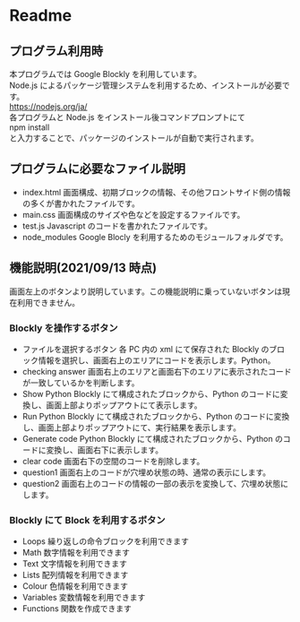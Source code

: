 # Readme

## プログラム利用時

本プログラムでは Google Blockly を利用しています。  
Node.js によるパッケージ管理システムを利用するため、インストールが必要です。  
https://nodejs.org/ja/  
各プログラムと Node.js をインストール後コマンドプロンプトにて  
npm install  
と入力することで、パッケージのインストールが自動で実行されます。

## プログラムに必要なファイル説明

- index.html
画面構成、初期ブロックの情報、その他フロントサイド側の情報の多くが書かれたファイルです。
- main.css
画面構成のサイズや色などを設定するファイルです。
- test.js
Javascript のコードを書かれたファイルです。
- node_modules
Google Blocly を利用するためのモジュールフォルダです。

## 機能説明(2021/09/13 時点)

画面左上のボタンより説明しています。この機能説明に乗っていないボタンは現在利用できません。

### Blockly を操作するボタン

- ファイルを選択するボタン
各 PC 内の xml にて保存された Blockly のブロック情報を選択し、画面右上のエリアにコードを表示します。Python。
- checking answer
画面右上のエリアと画面右下のエリアに表示されたコードが一致しているかを判断します。
- Show Python
Blockly にて構成されたブロックから、Python のコードに変換し、画面上部よりポップアウトにて表示します。
- Run Python
Blockly にて構成されたブロックから、Python のコードに変換し、画面上部よりポップアウトにて、実行結果を表示します。
- Generate code Python
Blockly にて構成されたブロックから、Python のコードに変換し、画面右下に表示します。
- clear code
画面右下の空間のコードを削除します。
- question1
画面右上のコードが穴埋め状態の時、通常の表示にします。
- question2
画面右上のコードの情報の一部の表示を変換して、穴埋め状態にします。

### Blockly にて Block を利用するボタン
- Loops
繰り返しの命令ブロックを利用できます
- Math
数字情報を利用できます
- Text
文字情報を利用できます
- Lists
配列情報を利用できます
- Colour
色情報を利用できます
- Variables
変数情報を利用できます
- Functions
関数を作成できます
